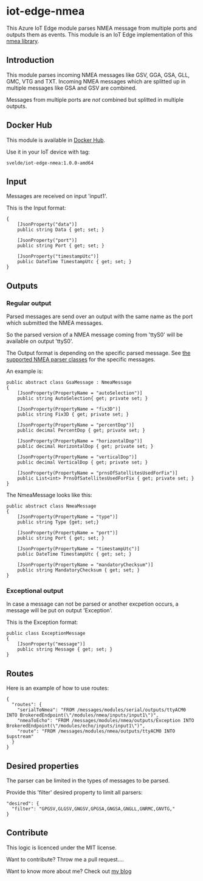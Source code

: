 # iot-edge-nmea

This Azure IoT Edge module parses NMEA message from multiple ports and outputs them as events. This module is an IoT Edge implementation of this [nmea library](https://github.com/sandervandevelde/nmeaparser). 

## Introduction

This module parses incoming NMEA messages like GSV, GGA, GSA, GLL, GMC, VTG and TXT. Incoming NMEA messages which are splitted up in multiple messages like GSA and GSV are combined.

Messages from multiple ports are *not* combined but splitted in multiple outputs.

## Docker Hub

This module is available in [Docker Hub](https://cloud.docker.com/repository/docker/svelde/iot-edge-nmea).

Use it in your IoT device with tag:

```
svelde/iot-edge-nmea:1.0.0-amd64
```

## Input

Messages are received on input 'input1'.

This is the Input format:

``` 
{
    [JsonProperty("data")]
    public string Data { get; set; }

    [JsonProperty("port")]
    public string Port { get; set; }

    [JsonProperty("timestampUtc")]
    public DateTime TimestampUtc { get; set; }
}
```

## Outputs

### Regular output

Parsed messages are send over an output with the same name as the port which submitted the NMEA messages.

So the parsed version of a NMEA message coming from 'ttyS0' will be available on output 'ttyS0'.

The Output format is depending on the specific parsed message. See [the supported NMEA parser classes](https://github.com/sandervandevelde/nmeaparser/tree/master/src/svelde.nmea.parser) for the specific messages.  

An example is:

```
public abstract class GsaMessage : NmeaMessage
{
    [JsonProperty(PropertyName = "autoSelection")]
    public string AutoSelection{ get; private set; }

    [JsonProperty(PropertyName = "fix3D")]
    public string Fix3D { get; private set; }

    [JsonProperty(PropertyName = "percentDop")]
    public decimal PercentDop { get; private set; }

    [JsonProperty(PropertyName = "horizontalDop")]
    public decimal HorizontalDop { get; private set; }

    [JsonProperty(PropertyName = "verticalDop")]
    public decimal VerticalDop { get; private set; }

    [JsonProperty(PropertyName = "prnsOfSatellitesUsedForFix")]
    public List<int> PrnsOfSatellitesUsedForFix { get; private set; }
}
```

The NmeaMessage looks like this:

```
public abstract class NmeaMessage
{
    [JsonProperty(PropertyName = "type")]
    public string Type {get; set;}

    [JsonProperty(PropertyName = "port")]
    public string Port { get; set; }

    [JsonProperty(PropertyName = "timestampUtc")]
    public DateTime TimestampUtc { get; set; }

    [JsonProperty(PropertyName = "mandatoryChecksum")]
    public string MandatoryChecksum { get; set; }
}
```

### Exceptional output

In case a message can not be parsed or another excpetion occurs, a message will be put on output 'Exception'.

This is the Exception format:

```
public class ExceptionMessage
{
    [JsonProperty("message")]
    public string Message { get; set; }
}
```

## Routes

Here is an example of how to use routes: 

```
{
  "routes": {
    "serialToNmea": "FROM /messages/modules/serial/outputs/ttyACM0 INTO BrokeredEndpoint(\"/modules/nmea/inputs/input1\")",
    "nmeaToEcho": "FROM /messages/modules/nmea/outputs/Exception INTO BrokeredEndpoint(\"/modules/echo/inputs/input1\")",
    "route": "FROM /messages/modules/nmea/outputs/ttyACM0 INTO $upstream"
  }
}
```

## Desired properties

The parser can be limited in the types of messages to be parsed.

Provide this 'filter' desired property to limit all parsers:

```
"desired": {
  "filter": "GPGSV,GLGSV,GNGSV,GPGSA,GNGSA,GNGLL,GNRMC,GNVTG,"
}
```

## Contribute

This logic is licenced under the MIT license.

Want to contribute? Throw me a pull request....

Want to know more about me? Check out [my blog](https://blog.vandevelde-online.com)
